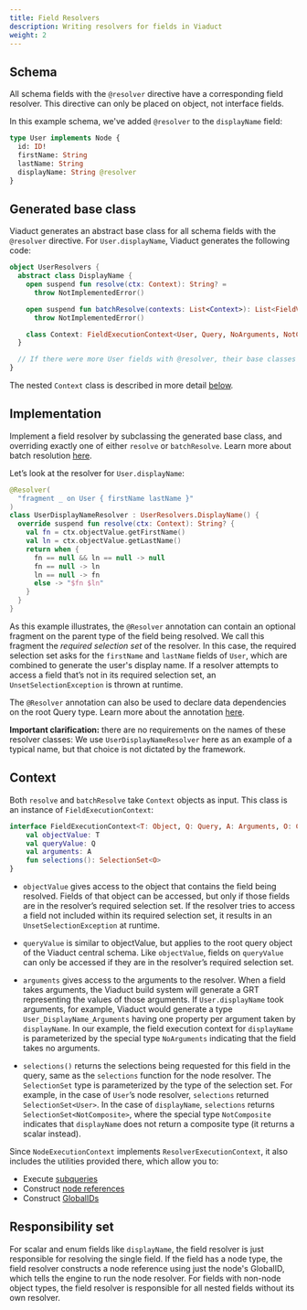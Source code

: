 ```yaml
---
title: Field Resolvers
description: Writing resolvers for fields in Viaduct
weight: 2
---
```


## Schema

All schema fields with the `@resolver` directive have a corresponding field resolver. This directive can only be placed on object, not interface fields.

In this example schema, we've added `@resolver` to the `displayName` field:

```graphql
type User implements Node {
  id: ID!
  firstName: String
  lastName: String
  displayName: String @resolver
}
```

## Generated base class

Viaduct generates an abstract base class for all schema fields with the `@resolver` directive. For `User.displayName`, Viaduct generates the following code:

```kotlin
object UserResolvers {
  abstract class DisplayName {
    open suspend fun resolve(ctx: Context): String? =
      throw NotImplementedError()

    open suspend fun batchResolve(contexts: List<Context>): List<FieldValue<String?>> =
      throw NotImplementedError()

    class Context: FieldExecutionContext<User, Query, NoArguments, NotComposite>
  }

  // If there were more User fields with @resolver, their base classes would be generated here
}
```

The nested `Context` class is described in more detail [below](#context).

## Implementation

Implement a field resolver by subclassing the generated base class, and overriding exactly one of either `resolve` or `batchResolve`. Learn more about batch resolution [here](/docs/resolvers/batch_resolution/).

Let’s look at the resolver for `User.displayName`:

```kotlin
@Resolver(
  "fragment _ on User { firstName lastName }"
)
class UserDisplayNameResolver : UserResolvers.DisplayName() {
  override suspend fun resolve(ctx: Context): String? {
    val fn = ctx.objectValue.getFirstName()
    val ln = ctx.objectValue.getLastName()
    return when {
      fn == null && ln == null -> null
      fn == null -> ln
      ln == null -> fn
      else -> "$fn $ln"
    }
  }
}
```

As this example illustrates, the `@Resolver` annotation can contain an optional fragment on the parent type of the field being resolved. We call this fragment the *required selection set* of the resolver. In this case, the required selection set asks for the `firstName` and `lastName` fields of `User`, which are combined to generate the user's display name. If a resolver attempts to access a field that’s not in its required selection set, an `UnsetSelectionException` is thrown at runtime.

The `@Resolver` annotation can also be used to declare data dependencies on the root Query type. Learn more about the annotation [here](/docs/resolvers/resolver_annotation).

**Important clarification:** there are no requirements on the names of these resolver classes: We use `UserDisplayNameResolver` here as an example of a typical name, but that choice is not dictated by the framework.

## Context

Both `resolve` and `batchResolve` take `Context` objects as input. This class is an instance of `FieldExecutionContext`:

```kotlin
interface FieldExecutionContext<T: Object, Q: Query, A: Arguments, O: CompositeOutput>: ResolverExecutionContext {
    val objectValue: T
    val queryValue: Q
    val arguments: A
    fun selections(): SelectionSet<O>
}
```

* `objectValue` gives access to the object that contains the field being resolved. Fields of that object can be accessed, but only if those fields are in the resolver’s required selection set. If the resolver tries to access a field not included within its required selection set, it results in an `UnsetSelectionException` at runtime.

* `queryValue` is similar to objectValue, but applies to the root query object of the Viaduct central schema. Like `objectValue`, fields on `queryValue` can only be accessed if they are in the resolver’s required selection set.

* `arguments` gives access to the arguments to the resolver.  When a field takes arguments, the Viaduct build system will generate a GRT representing the values of those arguments.  If `User.displayName` took arguments, for example, Viaduct would generate a type `User_DisplayName_Arguments` having one property per argument taken by `displayName`.  In our example, the field execution context for `displayName` is parameterized by the special type `NoArguments` indicating that the field takes no arguments.

* `selections()` returns the selections being requested for this field in the query, same as the `selections` function for the node resolver.  The `SelectionSet` type is parameterized by the type of the selection set.  For example, in the case of `User`’s node resolver, `selections` returned `SelectionSet<User>`.  In the case of `displayName`, `selections` returns `SelectionSet<NotComposite>`, where the special type `NotComposite` indicates that `displayName` does not return a composite type (it returns a scalar instead).

Since `NodeExecutionContext` implements `ResolverExecutionContext`, it also includes the utilities provided there, which allow you to:
* Execute [subqueries](/docs/resolvers/subqueries)
* Construct [node references](/docs/resolvers/node_references)
* Construct [GlobalIDs](/docs/globalids)

## Responsibility set

For scalar and enum fields like `displayName`, the field resolver is just responsible for resolving the single field. If the field has a node type, the field resolver constructs a node reference using just the node's GlobalID, which tells the engine to run the node resolver. For fields with non-node object types, the field resolver is responsible for all nested fields without its own resolver.
